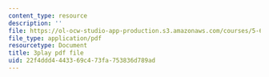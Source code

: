 ```yaml
---
content_type: resource
description: ''
file: https://ol-ocw-studio-app-production.s3.amazonaws.com/courses/5-60-thermodynamics-kinetics-spring-2008/22f4ddd4443369c473fa753836d789ad_U2BNmEnry6E.pdf
file_type: application/pdf
resourcetype: Document
title: 3play pdf file
uid: 22f4ddd4-4433-69c4-73fa-753836d789ad
---
```

